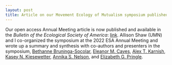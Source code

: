 ```yaml
---
layout: post
title: Article on our Movement Ecology of Mutualism symposium published
---
```


Our open access Annual Meeting article is now published and available in the *Bulletin of the Ecological Society of America*: [link](https://esajournals.onlinelibrary.wiley.com/doi/10.1002/bes2.2063). Allison Shaw (UMN) and I co-organized the symposium at the 2022 ESA Annual Meeting and wrote up a summary and synthesis with co-authors and presenters in the symposium, [Bethanne Bruninga-Socolar](https://www.albright.edu/faculty-detail/bethanne-bruninga-socolar/), [Eleanor M. Caves](https://www.eemb.ucsb.edu/people/faculty/caves), [Alex T. Karnish](https://eeb.arizona.edu/person/alex-karnish), [Kasey N. Kiesewetter](https://scholar.google.com/citations?user=cD2qVB0AAAAJ&hl=en), [Annika S. Nelson](https://annikanelson.weebly.com/), and [Elizabeth G. Pringle](https://www.unr.edu/biology/faculty/elizabeth-pringle).
